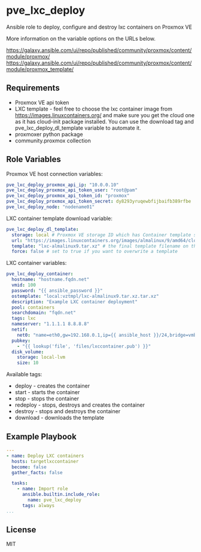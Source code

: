 pve_lxc_deploy
=========

Ansible role to deploy, configure and destroy lxc containers on Proxmox VE

More information on the variable options on the URLs below.

<https://galaxy.ansible.com/ui/repo/published/community/proxmox/content/module/proxmox/>
<https://galaxy.ansible.com/ui/repo/published/community/proxmox/content/module/proxmox_template/>

Requirements
------------

- Proxmox VE api token
- LXC template - feel free to choose the lxc container image from <https://images.linuxcontainers.org/> and make sure you get the cloud one as it has cloud-init package installed.
  You can use the download tag and pve_lxc_deploy_dl_template variable to automate it.
- proxmoxer python package
- community.proxmox collection

Role Variables
--------------

Proxmox VE host connection variables:

```yaml
pve_lxc_deploy_proxmox_api_ip: "10.0.0.10"
pve_lxc_deploy_proxmox_api_token_user: "root@pam"
pve_lxc_deploy_proxmox_api_token_id: "proxmox"
pve_lxc_deploy_proxmox_api_token_secret: dy8293yruqewbfijbaifb389rfbe
pve_lxc_deploy_node: "nodename01"
```

LXC container template download variable:

```yaml
pve_lxc_deploy_dl_template:
  storage: local # Proxmox VE storage ID which has Container template storage option
  url: "https://images.linuxcontainers.org/images/almalinux/9/amd64/cloud/20250729_23:08/rootfs.tar.xz"
  template: "lxc-almalinux9.tar.xz" # the final template filename on the Proxmox VE host
  force: false # set to true if you want to overwrite a template
```

LXC container variables:

```yaml
pve_lxc_deploy_container:
  hostname: "hostname.fqdn.net"
  vmid: 100
  password: "{{ ansible_password }}"
  ostemplate: "local:vztmpl/lxc-almalinux9.tar.xz.tar.xz"
  description: "Example LXC container deployment"
  pool: containers
  searchdomain: "fqdn.net"
  tags: lxc
  nameserver: "1.1.1.1 8.8.8.8"
  netif:
    net0: "name=eth0,gw=192.168.0.1,ip={{ ansible_host }}/24,bridge=vmbr0,tag=69"
  pubkey:
    - "{{ lookup('file', 'files/lxccontainer.pub') }}"
  disk_volume:
    storage: local-lvm
    size: 10
```

Available tags:

- deploy - creates the container
- start - starts the container
- stop - stops the container
- redeploy - stops, destroys and creates the container
- destroy - stops and destroys the container
- download - downloads the template

Example Playbook
----------------

```yaml
---
- name: Deploy LXC containers
  hosts: targetlxccontainer
  become: false
  gather_facts: false

  tasks:
    - name: Import role
      ansible.builtin.include_role:
        name: pve_lxc_deploy
      tags: always
...
```

License
-------

MIT
